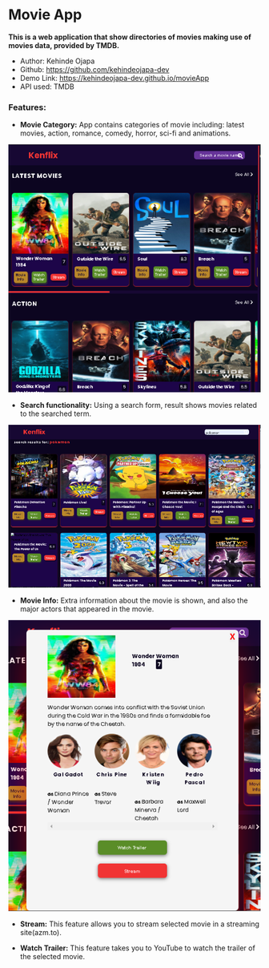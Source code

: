 # Movie App
**This is a web application that show directories of movies making use of movies data, provided by TMDB.**
- Author: Kehinde Ojapa
- Github: https://github.com/kehindeojapa-dev
- Demo Link: https://kehindeojapa-dev.github.io/movieApp
- API used: TMDB



### Features:
- **Movie Category:** App contains categories of movie including: latest movies, action, romance, comedy, horror, sci-fi and animations.
  
![kenflix_category_image](./images/kenflix_category.png)

- **Search functionality:** Using a search form, result shows movies related to the searched term.

![kenflix_search_image](./images/kenflix_search.png) 

- **Movie Info:** Extra information about the movie is shown, and also the major actors that appeared in the movie.
  
![kenflix_movie_info_image](./images/kenflix_info.png)

- **Stream:** This feature allows you to stream selected movie in a streaming site(azm.to). 

- **Watch Trailer:** This feature takes you to YouTube to watch the trailer of the selected movie.
  